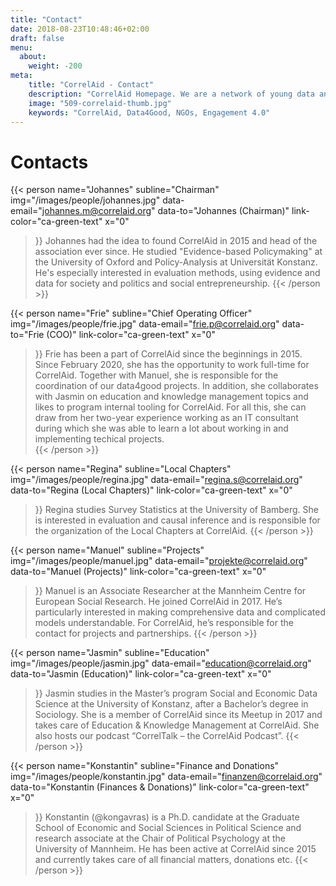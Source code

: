 ```yaml
---
title: "Contact"
date: 2018-08-23T10:48:46+02:00
draft: false
menu:
  about:
    weight: -200
meta:
    title: "CorrelAid - Contact"
    description: "CorrelAid Homepage. We are a network of young data analysts that wants to change the world with a more inclusive, integrated and innovative approach to data analysis."
    image: "509-correlaid-thumb.jpg"
    keywords: "CorrelAid, Data4Good, NGOs, Engagement 4.0"
---
```


# Contacts


{{< person 
    name="Johannes"
    subline="Chairman"
    img="/images/people/johannes.jpg"
    data-email="johannes.m@correlaid.org"
    data-to="Johannes (Chairman)"
    link-color="ca-green-text"
    x="0"
>}}
Johannes had the idea to found CorrelAid in 2015 and head of the association ever since. 
He studied "Evidence-based Policymaking" at the University of Oxford and Policy-Analysis at Universität Konstanz. He's especially interested in evaluation methods, using evidence and data for society and politics and social entrepreneurship.
{{< /person >}}


{{< person 
    name="Frie"
    subline="Chief Operating Officer"
    img="/images/people/frie.jpg"
    data-email="frie.p@correlaid.org"
    data-to="Frie (COO)"
    link-color="ca-green-text"
    x="0"
>}}
   Frie has been a part of CorrelAid since the beginnings in 2015. Since February 2020, she has the opportunity to work full-time for CorrelAid. Together with Manuel, she is responsible for the coordination of our data4good projects. In addition, she collaborates with Jasmin on education and knowledge management topics and likes to program internal tooling for CorrelAid. For all this, she can draw from her two-year experience working as an IT consultant during which she was able to learn a lot about working in and implementing techical projects.  
{{< /person >}}

{{< person 
    name="Regina"
    subline="Local Chapters"
    img="/images/people/regina.jpg"
    data-email="regina.s@correlaid.org"
    data-to="Regina (Local Chapters)"
    link-color="ca-green-text"
    x="0"
>}}
    Regina studies Survey Statistics at the University of Bamberg. She is interested in evaluation and causal inference and is responsible for the organization of the Local Chapters at CorrelAid.
{{< /person >}}


{{< person 
    name="Manuel"
    subline="Projects"
    img="/images/people/manuel.jpg"
    data-email="projekte@correlaid.org"
    data-to="Manuel (Projects)"
    link-color="ca-green-text"
    x="0"
>}}
    Manuel is an Associate Researcher at the Mannheim Centre for European Social Research. He joined CorrelAid in 2017. He’s particularly interested in making comprehensive data and complicated models understandable. For CorrelAid, he’s responsible for the contact for projects and partnerships.
{{< /person >}}

{{< person 
    name="Jasmin"
    subline="Education"
    img="/images/people/jasmin.jpg"
    data-email="education@correlaid.org"
    data-to="Jasmin (Education)"
    link-color="ca-green-text"
    x="0"
>}}
    Jasmin studies in the Master’s program Social and Economic Data Science at the University of Konstanz, after a Bachelor’s degree in Sociology. She is a member of CorrelAid since its Meetup in 2017 and takes care of Education & Knowledge Management at CorrelAid. She also hosts our podcast “CorrelTalk – the CorrelAid Podcast”.
{{< /person >}}

{{< person 
    name="Konstantin"
    subline="Finance and Donations"
    img="/images/people/konstantin.jpg"
    data-email="finanzen@correlaid.org"
    data-to="Konstantin  (Finances & Donations)"
    link-color="ca-green-text"
    x="0"
>}}
Konstantin (@kongavras) is a Ph.D. candidate at the Graduate School
    of Economic and Social Sciences in Political Science and research associate at the Chair of Political Psychology at the University of Mannheim. He has been active at CorrelAid since 2015 and currently takes care of all financial matters, donations etc.
{{< /person >}}